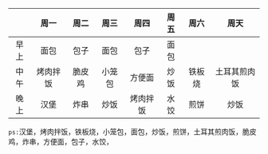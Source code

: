 ||周一|周二|周三|周四|周五|周六|周天|
|:--:|:--:|:--:|:--:|:--:|:--:|:--:|:--:|
|早上|面包|包子|面包|包子|面包|||
|中午|烤肉拌饭|脆皮鸡|小笼包|方便面|炒饭|铁板烧|土耳其煎肉饭|
|晚上|汉堡|炸串|炒饭|烤肉拌饭|水饺|煎饼|炒饭|

`ps:`汉堡，烤肉拌饭，铁板烧，小笼包，面包，炒饭，煎饼，土耳其煎肉饭，脆皮鸡，炸串，方便面，包子，水饺，